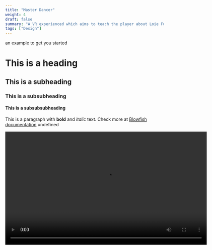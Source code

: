 ```yaml
---
title: "Master Dancer"
weight: 4
draft: false
summary: "A VR experienced which aims to teach the player about Loie Fuller, and to become a Master Dancer"
tags: ["Design"]
---
```

 an example to get you started
# This is a heading
## This is a subheading
### This is a subsubheading
#### This is a subsubsubheading
This is a paragraph with **bold** and *italic* text.
Check more at [Blowfish documentation](https://blowfish.page/)
undefined

<video width="640" height="360" controls="">
  <source src="MD demo.mp4" type="video/mp4" />
  Your browser does not support the video tag.
</video>
